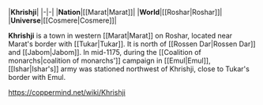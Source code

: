 |**Khrishji**|
|-|-|
|**Nation**|[[Marat\|Marat]]|
|**World**|[[Roshar\|Roshar]]|
|**Universe**|[[Cosmere\|Cosmere]]|

**Khrishji** is a town in western [[Marat\|Marat]] on Roshar, located near Marat's border with [[Tukar\|Tukar]]. It is north of [[Rossen Dar\|Rossen Dar]] and [[Jabom\|Jabom]].
In mid-1175, during the [[Coalition of monarchs\|coalition of monarchs']] campaign in [[Emul\|Emul]], [[Ishar\|Ishar's]] army was stationed northwest of Khrishji, close to Tukar's border with Emul.



https://coppermind.net/wiki/Khrishji